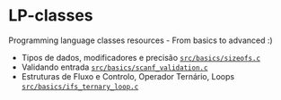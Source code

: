 # LP-classes
Programming language classes resources - From basics to advanced :)

- Tipos de dados, modificadores e precisão [`src/basics/sizeofs.c`](https://github.com/tgvp/LP-classes/blob/main/src/basics/sizeofs.c)
- Validando entrada [`src/basics/scanf_validation.c`](https://github.com/tgvp/LP-classes/blob/main/src/basics/scanf_validation.c)
- Estruturas de Fluxo e Controlo, Operador Ternário, Loops [`src/basics/ifs_ternary_loop.c`](https://github.com/tgvp/LP-classes/blob/main/src/basics/ifs_ternary_loop.c)
